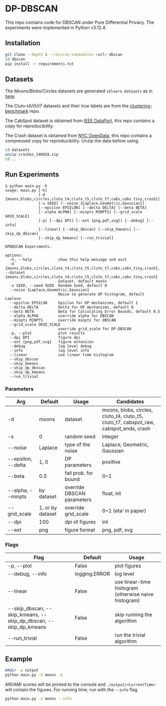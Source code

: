 # DP-DBSCAN

This repo contains code for DBSCAN under Pure Differential Privacy. The experiments were implemented in Python v3.12.4.

## Installation

```zsh
git clone --depth 1 --recurse-submodules <url> dbscan
cd dbscan
pip install -r requirements.txt
```

## Datasets

The Moons/Blobs/Circles datasets are generated `sklearn.datasets` as in [here](https://scikit-learn.org/stable/auto_examples/cluster/plot_cluster_comparison.html#sphx-glr-auto-examples-cluster-plot-cluster-comparison-py).

The Cluto-t4/t5/t7 datasets and their true labels are from the [clustering-benchmark](https://github.com/deric/clustering-benchmark) repo. 

The CabSpot dataset is obtained from [IEEE DataPort](https://ieee-dataport.org/open-access/crawdad-epflmobility), this repo contains a copy for reproducibility.

The Crash dataset is obtained from [NYC OpenData](https://data.cityofnewyork.us/Public-Safety/Motor-Vehicle-Collisions-Crashes/h9gi-nx95/about_data), this repo contains a compressed copy for reproducibility.
Unzip the data before using.
```zsh
cd datasets
unzip crashes_240928.zip
cd ..
```

## Run Experiments

```
$ python main.py -h
usage: main.py [-h]
               [-d {moons,blobs,circles,cluto_t4,cluto_t5,cluto_t7,cabs,cabs_tiny,crash}]
               [-s SEED] [--noise {Laplace,Geometric,Gaussian}]
               [--epsilon EPSILON] [--delta DELTA] [--beta BETA]
               [--alpha ALPHA] [--minpts MINPTS] [--grid_scale GRID_SCALE]
               [-p] [--dpi DPI] [--ext {png,pdf,svg}] [--debug] [--info]
               [--linear] [--skip_dbscan] [--skip_kmeans] [--skip_dp_dbscan]
               [--skip_dp_kmeans] [--run_trivial]

DPDBSCAN Experiments.

options:
  -h, --help            show this help message and exit
  -d {moons,blobs,circles,cluto_t4,cluto_t5,cluto_t7,cabs,cabs_tiny,crash}, --dataset {moons,blobs,circles,cluto_t4,cluto_t5,cluto_t7,cabs,cabs_tiny,crash}
                        Dataset, default moons
  -s SEED, --seed SEED  Random Seed, default 0
  --noise {Laplace,Geometric,Gaussian}
                        Noise to generate DP histogram, default Laplace
  --epsilon EPSILON     Epsilon for DP mechanisms, default 1
  --delta DELTA         Delta for DP mechanisms, default 0
  --beta BETA           Beta for Calculating Error Bounds, default 0.5
  --alpha ALPHA         override alpha for DBSCAN
  --minpts MINPTS       override minpts for DBSCAN
  --grid_scale GRID_SCALE
                        override grid_scale for DP-DBSCAN
  -p, --plot            plot results
  --dpi DPI             figure dpi
  --ext {png,pdf,svg}   figure extension
  --debug               log level debug
  --info                log level info
  --linear              use linear time histogram
  --skip_dbscan
  --skip_kmeans
  --skip_dp_dbscan
  --skip_dp_kmeans
  --run_trivial
```

### Parameters

| Arg                | Default          | Usage                      | Candidates                                                                            |
|--------------------|------------------|----------------------------|---------------------------------------------------------------------------------------|
| -d                 | moons            | dataset                    | moons, blobs, circles, cluto_t4, cluto_t5, cluto_t7, cabspot_raw, cabspot_ends, crash |
| -s                 | 0                | random seed                | integer                                                                               |
| --noise            | Laplace          | type of the noise          | Laplace, Geometric, Gaussian                                                          |
| --epsilon, --delta | 1, 0             | DP parameters              | positive                                                                              |
| --beta             | 0.5              | fail prob. for bound       | 0~1                                                                                   |
| --alpha, --minpts  | by dataset       | override DBSCAN parameters | float, int                                                                            |
| --grid_scale       | 1, or by dataset | override grid_scale        | 0~1 (eta' in paper)                                                                   |
| --dpi              | 100              | dpi of figures             | int                                                                                   |
| --ext              | png              | figure format              | png, pdf, svg                                                                         |

### Flags

| Flag                                                             | Default       | Usage                                                 |
|------------------------------------------------------------------|---------------|-------------------------------------------------------|
| -p, --plot                                                       | False         | plot figures                                          |
| --debug, --info                                                  | logging.ERROR | log level                                             |
| --linear                                                         | False         | use linear-time histogram (otherwise naive histogram) |
| --skip_dbscan, --skip_kmeans, --skip_dp_dbscan, --skip_dp_kmeans | False         | skip running the algorithm                            |
| --run_trivial                                                    | False         | run the trivial algorithm                             |

##  Example
```zsh
mkdir -p output
python main.py -d moons -p
```
ARI/AMI scores will be printed to the console and `./output/<CurrentTime>` will contain the figures.
For running time, run with the `--info` flag.
```zsh
python main.py -d moons --info
```

